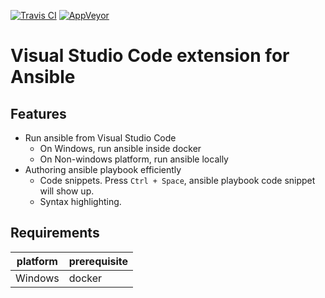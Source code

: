 [![Travis CI](https://travis-ci.org/VSChina/vscode-ansible.svg?branch=master)](https://travis-ci.org/VSChina/vscode-ansible)
[![AppVeyor](https://ci.appveyor.com/api/projects/status/i9ao4t9cvcck2vv3?svg=true)](https://ci.appveyor.com/project/yungez/vscode-ansible)

# Visual Studio Code extension for Ansible

## Features

- Run ansible from Visual Studio Code
  - On Windows, run ansible inside docker
  - On Non-windows platform, run ansible locally
- Authoring ansible playbook efficiently
  - Code snippets. Press `Ctrl + Space`, ansible playbook code snippet will show up.
  - Syntax highlighting.

## Requirements

|platform|prerequisite|
|--------|-----------|
|Windows|docker|




